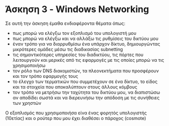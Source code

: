 # Άσκηση 3 - Windows Networking

Σε αυτή την άσκηση έμαθα ενδιαφέροντα θέματα όπως: 

- πως μπορώ να ελέγξω τον εξοπλισμό του υπολογιστή μου
- πως μπορώ να ελέγξω και να αλλάξω τις ρυθμίσεις του δικτύου μου
- έναν τρόπο για να διαρρυθμίσω ένα υπάρχον δίκτυο, δημιουργώντας μικρότερες ομάδες μέσω τις διαδικασίας subnetting
- τις σημαντικότερες υπηρεσίες του διαδικτύου, τις πόρτες που λειτουργούν και μερικές από τις εφαρμογές με τις οποίες μπορώ να τις χρησιμοποιήσω
- τον ρόλο των DNS διακομιστών, τα πλεονεκτήματα που προσφέρουν και τον τρόπο εφαρμογής τους
- το έλεγχο των τερματικών που συμμετέχουν σε ένα δίκτυο, το είδος και τα στοιχεία που αποκαλύπτουν στους άλλους κόμβους
- τον τρόπο να μετρήσω την ταχύτητα του δικτύου μου, να διαπιστώσω αν αποδίδει σωστά και να διερευνήσω την απόδοση με τις συνήθειες των χρηστών

Ο εξοπλισμός που χρησιμοποιήσα είνα ένας φορητός υπολογιστής (10ετίας) και ο ρούτερ που μου έχει διαθέσει ο πάροχος (cosmote)
